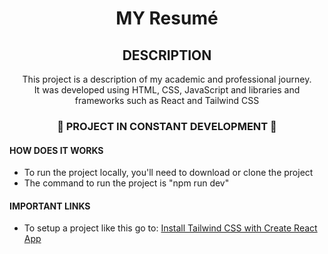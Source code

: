 <h1 align="center"> MY Resumé </h1>

<div align="center">
<h2>DESCRIPTION</h2>
<p1>This project is a description of my academic and professional journey.</p1><br/>
<p2>It was developed using HTML, CSS, JavaScript and libraries and frameworks such as React and Tailwind CSS</p2>
</div>

<h3 align="center"> 🚧 PROJECT IN CONSTANT DEVELOPMENT 🚧</h3>

<div>
<h4> HOW DOES IT WORKS </h4>
<ul>
<li>To run the project locally, you'll need to download or clone the project</li>
<li>The command to run the project is "npm run dev"</li>
</ul>
</div>

<div>
<h4> IMPORTANT LINKS </h4>
<ul>
<li>To setup a project like this go to: <a href="https://tailwindcss.com/docs/guides/create-react-app">Install Tailwind CSS with Create React App</a></li>
</div>
